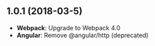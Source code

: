 ## 1.0.1 (2018-03-5)

- **Webpack**: Upgrade to Webpack 4.0
- **Angular**: Remove @angular/http (deprecated)